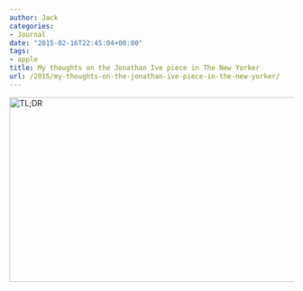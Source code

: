 ```yaml
---
author: Jack
categories:
- Journal
date: "2015-02-16T22:45:04+00:00"
tags:
- apple
title: My thoughts on the Jonathan Ive piece in The New Yorker
url: /2015/my-thoughts-on-the-jonathan-ive-piece-in-the-new-yorker/
---
```


<img title="tldr.png" src="/img/2015/02/tldr.png" alt="TL;DR" width="520" height="328" border="0" />